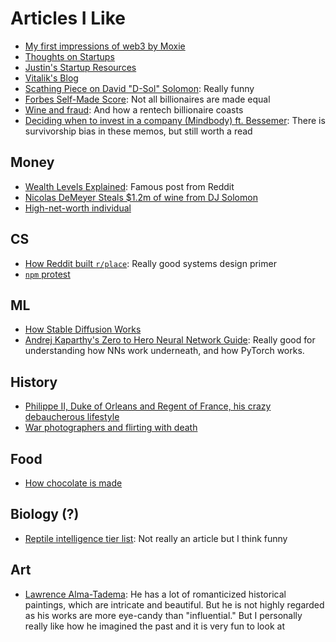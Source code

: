 # Articles I Like

- [My first impressions of web3 by Moxie](https://moxie.org/2022/01/07/web3-first-impressions.html)
- [Thoughts on Startups](https://ethanding.notion.site/ethanding/Erik-Goldman-Founder-Vanta-Thought-on-startups-644b7f2ee8034f9c9a3a28b7e0ba997b)
- [Justin's Startup Resources](https://justin-duan.notion.site/Startup-Resources-428ab173fca94d9a8dcc381a06f10804)
- [Vitalik's Blog](https://vitalik.ca/index.html)
- [Scathing Piece on David "D-Sol" Solomon](https://nymag.com/intelligencer/article/david-solomon-goldman-sachs-profile.html): Really funny
- [Forbes Self-Made Score](https://www.forbes.com/sites/jonathanponciano/2020/09/08/self-made-score/?sh=6583e39741e4): Not all billionaires are made equal
- [Wine and fraud](https://www.grubstreet.com/article/omar-khan-wine-tastings-charged-with-fraud.html): And how a rentech billionaire coasts
- [Deciding when to invest in a company (Mindbody) ft. Bessemer](https://www.bvp.com/memos/mindbody): There is survivorship bias in these memos, but still worth a read

## Money

- [Wealth Levels Explained](https://www.reddit.com/r/ifiwonthelottery/comments/9qv4e1/post_on_the_different_levels_of_wealth_that_i/): Famous post from Reddit
- [Nicolas DeMeyer Steals $1.2m of wine from DJ Solomon](https://www.nytimes.com/2018/12/12/style/goldman-sachs-wine-thief-nicolas-demeyer.html#commentsContainer)
- [High-net-worth individual](https://en.wikipedia.org/wiki/High-net-worth_individual)

## CS

- [How Reddit built `r/place`](https://www.redditinc.com/blog/how-we-built-rplace/): Really good systems design primer
- [`npm` protest](https://qz.com/646467/how-one-programmer-broke-the-internet-by-deleting-a-tiny-piece-of-code)

## ML

- [How Stable Diffusion Works](https://stable-diffusion-art.com/how-stable-diffusion-work/)
- [Andrej Kaparthy's Zero to Hero Neural Network Guide](https://karpathy.ai/zero-to-hero.html): Really good for understanding how NNs work underneath, and how PyTorch works.

## History

- [Philippe II, Duke of Orleans and Regent of France, his crazy debaucherous lifestyle](https://www.tellerreport.com/life/2021-01-23-%0A---the-true-story-of-the-orgies-of-philippe-d-orl%C3%A9ans--the-%22debauched-regent%22%0A--.rJb8s_vFyO.html)
- [War photographers and flirting with death](https://www.theguardian.com/media/2011/jun/18/war-photographers-special-report)

## Food

- [How chocolate is made](https://beantobarworld.com/myths-faq/the-difference-between-a-chocolatier-and-chocolate-maker)

## Biology (?)

- [Reptile intelligence tier list](https://www.reddit.com/r/reptiles/comments/wyotr9/my_reptile_intelligence_tiger_list_in_my_personal/): Not really an article but I think funny

## Art

- [Lawrence Alma-Tadema](https://en.wikipedia.org/wiki/Lawrence_Alma-Tadema): He has a lot of romanticized historical paintings, which are intricate and beautiful. But he is not highly regarded as his works are more eye-candy than "influential." But I personally really like how he imagined the past and it is very fun to look at
